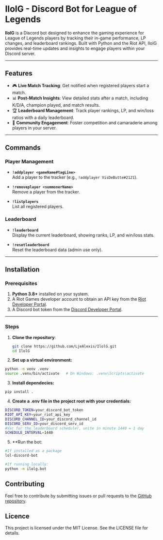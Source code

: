 # IlolG - Discord Bot for League of Legends

**IlolG** is a Discord bot designed to enhance the gaming experience for League of Legends players by tracking their in-game performance, LP changes, and leaderboard rankings. Built with Python and the Riot API, IlolG provides real-time updates and insights to engage players within your Discord server.

---

## Features

- 🎮 **Live Match Tracking**: Get notified when registered players start a match.
- 📊 **Post-Match Insights**: View detailed stats after a match, including K/D/A, champion played, and match results.
- 🏆 **Leaderboard Management**: Track player rankings, LP, and win/loss ratios with a daily leaderboard.
- 🤝 **Community Engagement**: Foster competition and camaraderie among players in your server.

---

## Commands

### Player Management
- **`!addplayer <gameName#tagLine>`**  
  Add a player to the tracker (e.g., `!addplayer VisDeButte#2121`).

- **`!removeplayer <summonerName>`**  
  Remove a player from the tracker.

- **`!listplayers`**  
  List all registered players.

### Leaderboard
- **`!leaderboard`**  
  Display the current leaderboard, showing ranks, LP, and win/loss stats.

- **`!resetleaderboard`**  
  Reset the leaderboard data (admin use only).

---

## Installation

### Prerequisites
1. **Python 3.8+** installed on your system.
2. A Riot Games developer account to obtain an API key from the [Riot Developer Portal](https://developer.riotgames.com/).
3. A Discord bot token from the [Discord Developer Portal](https://discord.com/developers/applications).

---

### Steps

1. **Clone the repository**:
   ```bash
   git clone https://github.com/LjeAlexis/IlolG.git
   cd IlolG
    ```
2. **Set up a virtual environment:**
```bash
python -m venv .venv
source .venv/bin/activate   # On Windows: .venv\Scripts\activate
````
3. **Install dependecies:**
````bash
pip install .
`````
4. **Create a .env file in the project root with your credentials:**
```` bash
DISCORD_TOKEN=your_discord_bot_token
RIOT_API_KEY=your_riot_api_key
DISCORD_CHANNEL_ID=your_discord_channel_id
DISCORD_SERV_ID=your_discord_serv_id
#Var for the leaderboard scheduler, unite in minute 1440 = 1 day
SCHEDULE_INTERVAL=1440
````
5. **Run the bot:
````bash
#If installed as a package
lol-discord-bot

#If running locally:
python -m ilolg.bot
````

## Contributing

Feel free to contribute by submitting issues or pull requests to the [GitHub repository](https://github.com/LjeAlexis/IlolG).

## Licence

This project is licensed under the MIT License. See the LICENSE file for details.

